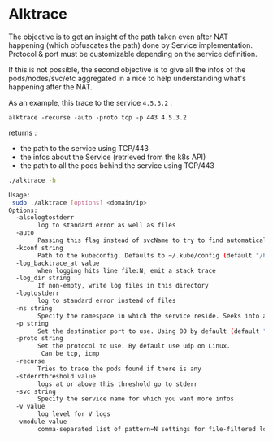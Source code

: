 # Alktrace

The objective is to get an insight of the path taken even after NAT happening
(which obfuscates the path) done by Service implementation. 
Protocol & port must be customizable depending on the service definition.

If this is not possible, the second objective is to give all the infos of the 
pods/nodes/svc/etc aggregated in a nice to help understanding what's happening
after the NAT.

As an example, this trace to the service `4.5.3.2` : 

`alktrace -recurse -auto -proto tcp -p 443 4.5.3.2`

returns :
  * the path to the service using TCP/443
  * the infos about the Service (retrieved from the k8s API)
  * the path to all the pods behind the service using TCP/443

```bash
./alktrace -h

Usage: 
 sudo ./alktrace [options] <domain/ip> 
Options:
  -alsologtostderr
    	log to standard error as well as files
  -auto
    	Passing this flag instead of svcName to try to find automatically infos on the service traced
  -kconf string
    	Path to the kubeconfig. Defaults to ~/.kube/config (default "/home/christ/.kube/config")
  -log_backtrace_at value
    	when logging hits line file:N, emit a stack trace
  -log_dir string
    	If non-empty, write log files in this directory
  -logtostderr
    	log to standard error instead of files
  -ns string
    	Specify the namespace in which the service reside. Seeks into all namespaces by default
  -p string
    	Set the destination port to use. Using 80 by default (default "80")
  -proto string
    	Set the protocol to use. By default use udp on Linux. 
    	 Can be tcp, icmp
  -recurse
    	Tries to trace the pods found if there is any
  -stderrthreshold value
    	logs at or above this threshold go to stderr
  -svc string
    	Specify the service name for which you want more infos
  -v value
    	log level for V logs
  -vmodule value
    	comma-separated list of pattern=N settings for file-filtered logging
```

